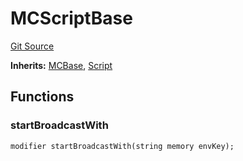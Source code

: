 # MCScriptBase
[Git Source](https://github.com/metacontract/mc/blob/b874bc295b567a7e9bd6d6c63dfe84df116a2f3a/src/devkit/Flattened.sol)

**Inherits:**
[MCBase](abstract.MCBase.md), [Script](abstract.Script.md)


## Functions
### startBroadcastWith


```solidity
modifier startBroadcastWith(string memory envKey);
```

